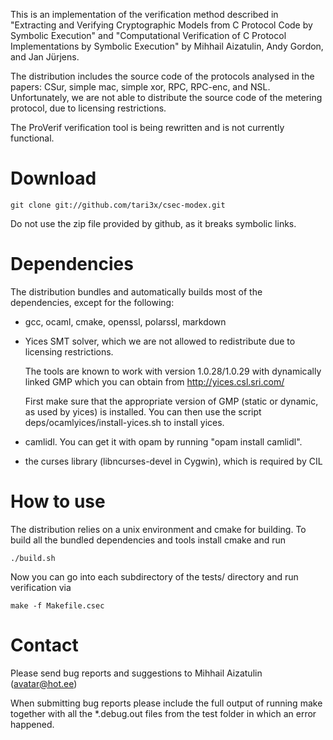 
This is an implementation of the verification method described in 
"Extracting and Verifying Cryptographic Models from C Protocol Code by Symbolic Execution" 
and 
"Computational Verification of C Protocol Implementations by Symbolic Execution" 
by Mihhail Aizatulin, Andy Gordon, and Jan Jürjens.

The distribution includes the source code of the protocols analysed in the papers: CSur,
simple mac, simple xor, RPC, RPC-enc, and NSL. Unfortunately, we are not able to distribute the source code 
of the metering protocol, due to licensing restrictions.

The ProVerif verification tool is being rewritten and is not currently functional.

Download
========

    git clone git://github.com/tari3x/csec-modex.git

Do not use the zip file provided by github, as it breaks symbolic links.
	
Dependencies
============

The distribution bundles and automatically builds most of the dependencies, 
except for the following:

- gcc, ocaml, cmake, openssl, polarssl, markdown

- Yices SMT solver, which we are not allowed to redistribute due to licensing restrictions. 

    The tools are known to work with version 1.0.28/1.0.29 with dynamically linked GMP which you can obtain from
      http://yices.csl.sri.com/
	  
    First make sure that the appropriate version of GMP (static or dynamic, as used by yices) is installed.
    You can then use the script
      deps/ocamlyices/install-yices.sh
    to install yices.

- camlidl. You can get it with opam by running "opam install camlidl".

- the curses library (libncurses-devel in Cygwin), which is required by CIL

How to use
==========

The distribution relies on a unix environment and cmake for building. 
To build all the bundled dependencies and tools install cmake and run

    ./build.sh

Now you can go into each subdirectory of the tests/ directory and run verification via

    make -f Makefile.csec

Contact
=======

Please send bug reports and suggestions to Mihhail Aizatulin (<avatar@hot.ee>)

When submitting bug reports please include the full output of running make together
with all the *.debug.out files from the test folder in which an error happened.
